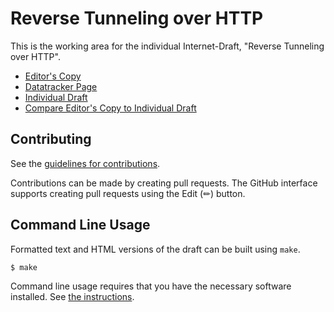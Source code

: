 # Reverse Tunneling over HTTP

This is the working area for the individual Internet-Draft, "Reverse Tunneling over HTTP".

* [Editor's Copy](https://marten-seemann.github.io/draft-seemann-http-reverse-tunnel/#go.draft-seemann-http-reverse-tunnel.html)
* [Datatracker Page](https://datatracker.ietf.org/doc/draft-seemann-http-reverse-tunnel)
* [Individual Draft](https://datatracker.ietf.org/doc/html/draft-seemann-http-reverse-tunnel)
* [Compare Editor's Copy to Individual Draft](https://marten-seemann.github.io/draft-seemann-http-reverse-tunnel/#go.draft-seemann-http-reverse-tunnel.diff)


## Contributing

See the
[guidelines for contributions](https://github.com/marten-seemann/draft-seemann-http-reverse-tunnel/blob/gh-pages/CONTRIBUTING.md).

Contributions can be made by creating pull requests.
The GitHub interface supports creating pull requests using the Edit (✏) button.


## Command Line Usage

Formatted text and HTML versions of the draft can be built using `make`.

```sh
$ make
```

Command line usage requires that you have the necessary software installed.  See
[the instructions](https://github.com/martinthomson/i-d-template/blob/main/doc/SETUP.md).

